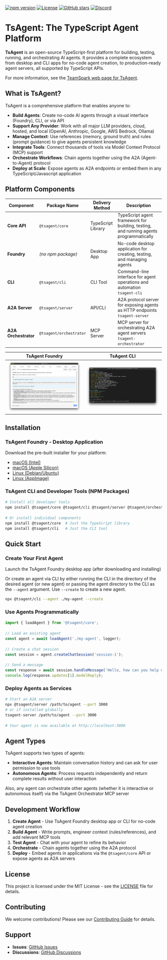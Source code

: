 [![npm version](https://img.shields.io/npm/v/@tsagent/core.svg)](https://www.npmjs.com/package/@tsagent/core)
[![License](https://img.shields.io/badge/License-MIT-blue.svg)](https://github.com/TeamSparkAI/tsagent/blob/main/LICENSE.md)
[![GitHub stars](https://img.shields.io/github/stars/TeamSparkAI/tsagent.svg)](https://github.com/TeamSparkAI/tsagent/stargazers)
[![Discord](https://img.shields.io/discord/1401626396584968234?label=Discord&logo=discord)](https://discord.gg/Z2dh4ATXnB)

# TsAgent: The TypeScript Agent Platform

**TsAgent** is an open-source TypeScript-first platform for building, testing, running, and orchestrating AI agents. It provides a complete ecosystem from desktop and CLI apps for no-code agent creation, to production-ready agent servers, all supported by TypeScript APIs.

For more information, see the [TeamSpark web page for TsAgent](https://www.teamspark.ai/tsagent).

## What is TsAgent?

TsAgent is a comprehensive platform that enables anyone to:

- **Build Agents**: Create no-code AI agents through a visual interface (Foundry), CLI, or via API
- **Support Any Provider**: Work with all major LLM providers, cloud, hosted, and local (OpenAI, Anthropic, Google, AWS Bedrock, Ollama)
- **Manage Context**: Use references (memory, ground truth) and rules (prompt guidance) to give agents persistent knowledge
- **Integrate Tools**: Connect thousands of tools via Model Context Protocol (MCP) support
- **Orchestrate Workflows**: Chain agents together using the A2A (Agent-to-Agent) protocol
- **Deploy at Scale**: Expose agents as A2A endpoints or embed them in any TypeScript/Javascript application


## Platform Components

| Component | Package Name | Delivery Method | Description |
|-----------|-------------|-----------------|-------------|
| **Core API** | `@tsagent/core` | TypeScript Library | TypeScript agent framework for building, testing, and running agents programmatically |
| **Foundry** | *(no npm package)* | Desktop App | No-code desktop application for creating, testing, and managing agents |
| **CLI** | `@tsagent/cli` | CLI Tool | Command-line interface for agent operations and automation <br>`tsagent-cli` |
| **A2A Server** | `@tsagent/server` | API/CLI | A2A protocol server for exposing agents as HTTP endpoints <br>`tsagent-server` |
| **A2A Orchestrator** | `@tsagent/orchestrator` | MCP Server | MCP server for orchestrating A2A agent servers <br>`tsagent-orchestrator` |

| TsAgent Foundry | TsAgent CLI |
|-----------------|-------------|
| [![TsAgent Foundry](docs/images/desktop_sm.png)](docs/images/desktop.png) | [![TsAgent CLI](docs/images/cli_sm.png)](docs/images/cli.png) |

## Installation

### TsAgent Foundry - Desktop Application

Download the pre-built installer for your platform:

- [macOS (Intel)](https://storage.googleapis.com/tsagent/TsAgent%20Foundry-latest.dmg)
- [macOS (Apple Silicon)](https://storage.googleapis.com/tsagent/TsAgent%20Foundry-latest-arm64.dmg)
- [Linux (Debian/Ubuntu)](https://storage.googleapis.com/tsagent/tsagent-foundry_latest_amd64.deb)
- [Linux (AppImage)](https://storage.googleapis.com/tsagent/TsAgent%20Foundry-latest.AppImage)

### TsAgent CLI and Developer Tools (NPM Packages)

```bash
# Install all developer tools
npm install @tsagent/core @tsagent/cli @tsagent/server @tsagent/orchestrator

# Or install individual components
npm install @tsagent/core  # Just the TypeScript library
npm install @tsagent/cli   # Just the CLI tool
```

## Quick Start

### Create Your First Agent

Launch the TsAgent Foundry desktop app (after downloading and installing)

Or create an agent via CLI by either running the CLI in the directory of the desired agent (or new agent)
or passing the agent directory to the CLI as the `--agent` argument.  Use `--create` to create a new agent.

```bash
npx @tsagent/cli --agent ./my-agent --create
```

### Use Agents Programmatically

```typescript
import { loadAgent } from '@tsagent/core';

// Load an existing agent
const agent = await loadAgent('./my-agent', logger);

// Create a chat session
const session = agent.createChatSession('session-1');

// Send a message
const response = await session.handleMessage('Hello, how can you help me?');
console.log(response.updates[1].modelReply);
```

### Deploy Agents as Services

```bash
# Start an A2A server
npx @tsagent/server /path/to/agent --port 3000
# or if installed globally
tsagent-server /path/to/agent --port 3000

# Your agent is now available at http://localhost:3000
```

## Agent Types

TsAgent supports two types of agents:

- **Interactive Agents**: Maintain conversation history and can ask for user permission to use tools
- **Autonomous Agents**: Process requests independently and return complete results without user interaction

Also, any agent can orchestrate other agents (whether it is interactive or autonomous itself) via the TsAgent Orchestrator MCP server


## Development Workflow

1. **Create Agent** - Use TsAgent Foundry desktop app or CLI for no-code agent creation
2. **Build Agent** - Write prompts, engineer context (rules/references), and add relevant MCP tools
3. **Test Agent** - Chat with your agent to refine its behavior
4. **Orchestrate** - Chain agents together using the A2A protocol
5. **Deploy** - Embed agents in applications via the `@tsagent/core` API or expose agents as A2A servers

## License

This project is licensed under the MIT License - see the [LICENSE](LICENSE.md) file for details.

## Contributing

We welcome contributions! Please see our [Contributing Guide](CONTRIBUTING.md) for details.

## Support

- **Issues**: [GitHub Issues](https://github.com/TeamSparkAI/tsagent/issues)
- **Discussions**: [GitHub Discussions](https://github.com/TeamSparkAI/tsagent/discussions)

